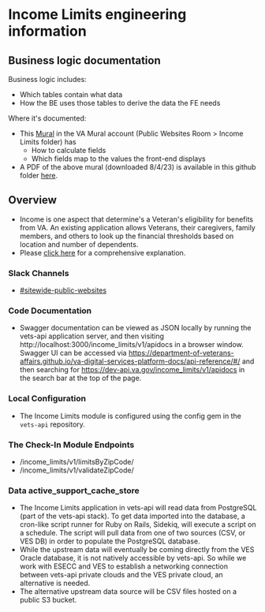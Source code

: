 # Income Limits engineering information

## Business logic documentation

Business logic includes:
- Which tables contain what data
- How the BE uses those tables to derive the data the FE needs

Where it's documented:
- This [Mural](https://app.mural.co/invitation/mural/departmentofveteransaffairs9999/1683232214853?sender=uebde62ceb342c6477fb09406&key=71389d5d-cc99-471d-bcaf-2bcc34aaaedb) in the VA Mural account (Public Websites Room > Income Limits folder) has 
  - How to calculate fields
  - Which fields map to the values the front-end displays
- A PDF of the above mural (downloaded 8/4/23) is available in this github folder [here](https://github.com/department-of-veterans-affairs/va.gov-team/blob/master/products/income-limits-app/engineering/Income%20Limits%20API%20logic%20and%20data_2023-08-04%20(MVP).pdf).

## Overview
- Income is one aspect that determine's a Veteran's eligibility for benefits from VA. An existing application allows Veterans, their caregivers, family members, and others to look up the financial thresholds based on location and number of dependents.
- Please [click here](https://github.com/department-of-veterans-affairs/va.gov-team/tree/master/products/income-limits-app) for a comprehensive explanation.

### Slack Channels
- [#sitewide-public-websites](https://dsva.slack.com/archives/C52CL1PKQ)

### Code Documentation
- Swagger documentation can be viewed as JSON locally by running the vets-api application server, and then visiting http://localhost:3000/income_limits/v1/apidocs in a browser window. Swagger UI can be accessed via https://department-of-veterans-affairs.github.io/va-digital-services-platform-docs/api-reference/#/ and then searching for https://dev-api.va.gov/income_limits/v1/apidocs in the search bar at the top of the page.

### Local Configuration
- The Income Limits module is configured using the config gem in the `vets-api` repository.

### The Check-In Module Endpoints
- /income_limits/v1/limitsByZipCode/
- /income_limits/v1/validateZipCode/

### Data active_support_cache_store

- The Income Limits application in vets-api will read data from PostgreSQL (part of the vets-api stack). To get data imported into the database, a cron-like script runner for Ruby on Rails, Sidekiq, will execute a script on a schedule. The script will pull data from one of two sources (CSV, or VES DB) in order to populate the PostgreSQL database.
- While the upstream data will eventually be coming directly from the VES Oracle database, it is not natively accessible by vets-api. So while we work with ESECC and VES to establish a networking connection between vets-api private clouds and the VES private cloud, an alternative is needed.
- The alternative upstream data source will be CSV files hosted on a public S3 bucket.

